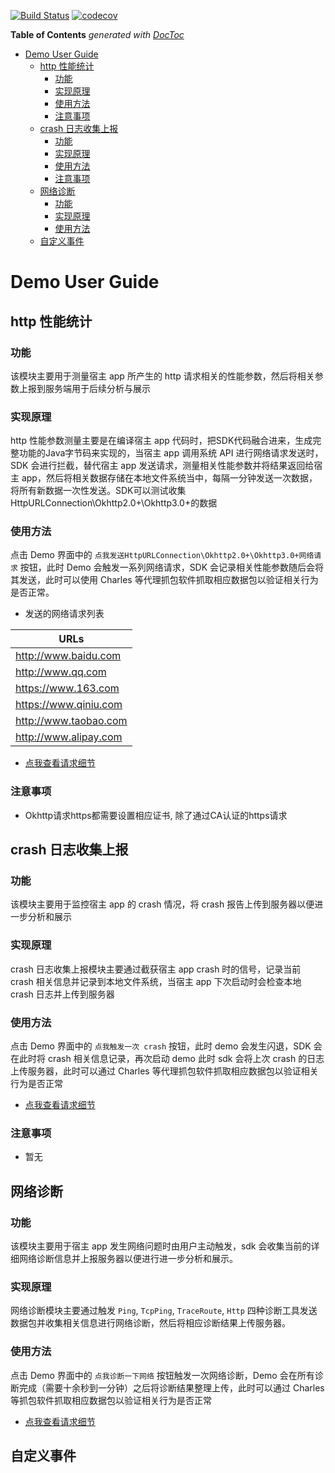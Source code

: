[![Build Status](https://travis-ci.org/pre-dem/pre-dem-android.svg?branch=master)](https://travis-ci.org/pre-dem/pre-dem-android)
[![codecov](https://codecov.io/gh/pre-dem/pre-dem-android/branch/master/graph/badge.svg)](https://codecov.io/gh/pre-dem/pre-dem-android)

<!-- START doctoc generated TOC please keep comment here to allow auto update -->
<!-- DON'T EDIT THIS SECTION, INSTEAD RE-RUN doctoc TO UPDATE -->
**Table of Contents**  *generated with [DocToc](https://github.com/thlorenz/doctoc)*

- [Demo User Guide](#demo-user-guide)
  - [http 性能统计](#http-%E6%80%A7%E8%83%BD%E7%BB%9F%E8%AE%A1)
    - [功能](#%E5%8A%9F%E8%83%BD)
    - [实现原理](#%E5%AE%9E%E7%8E%B0%E5%8E%9F%E7%90%86)
    - [使用方法](#%E4%BD%BF%E7%94%A8%E6%96%B9%E6%B3%95)
    - [注意事项](#%E6%B3%A8%E6%84%8F%E4%BA%8B%E9%A1%B9)
  - [crash 日志收集上报](#crash-%E6%97%A5%E5%BF%97%E6%94%B6%E9%9B%86%E4%B8%8A%E6%8A%A5)
    - [功能](#%E5%8A%9F%E8%83%BD-1)
    - [实现原理](#%E5%AE%9E%E7%8E%B0%E5%8E%9F%E7%90%86-1)
    - [使用方法](#%E4%BD%BF%E7%94%A8%E6%96%B9%E6%B3%95-1)
    - [注意事项](#%E6%B3%A8%E6%84%8F%E4%BA%8B%E9%A1%B9-1)
  - [网络诊断](#%E7%BD%91%E7%BB%9C%E8%AF%8A%E6%96%AD)
    - [功能](#%E5%8A%9F%E8%83%BD-2)
    - [实现原理](#%E5%AE%9E%E7%8E%B0%E5%8E%9F%E7%90%86-2)
    - [使用方法](#%E4%BD%BF%E7%94%A8%E6%96%B9%E6%B3%95-2)
  - [自定义事件](#%E8%87%AA%E5%AE%9A%E4%B9%89%E4%BA%8B%E4%BB%B6)

<!-- END doctoc generated TOC please keep comment here to allow auto update -->

# Demo User Guide

## http 性能统计

### 功能

该模块主要用于测量宿主 app 所产生的 http 请求相关的性能参数，然后将相关参数上报到服务端用于后续分析与展示

### 实现原理

http 性能参数测量主要是在编译宿主 app 代码时，把SDK代码融合进来，生成完整功能的Java字节码来实现的，当宿主 app 调用系统 API 进行网络请求发送时，SDK 会进行拦截，替代宿主 app 发送请求，测量相关性能参数并将结果返回给宿主 app，然后将相关数据存储在本地文件系统当中，每隔一分钟发送一次数据，将所有新数据一次性发送。SDK可以测试收集HttpURLConnection\Okhttp2.0+\Okhttp3.0+的数据


### 使用方法

点击 Demo 界面中的 `点我发送HttpURLConnection\Okhttp2.0+\Okhttp3.0+网络请求` 按钮，此时 Demo 会触发一系列网络请求，SDK 会记录相关性能参数随后会将其发送，此时可以使用 Charles 等代理抓包软件抓取相应数据包以验证相关行为是否正常。

- 发送的网络请求列表

| URLs |
| ------------- |
| http://www.baidu.com |
| http://www.qq.com |
| https://www.163.com |
| https://www.qiniu.com |
| http://www.taobao.com |
| http://www.alipay.com |

- [点我查看请求细节](https://github.com/pre-dem/pre-dem-android/doc/HTTPMonitor.md)

### 注意事项

- Okhttp请求https都需要设置相应证书, 除了通过CA认证的https请求

## crash 日志收集上报

### 功能

该模块主要用于监控宿主 app 的 crash 情况，将 crash 报告上传到服务器以便进一步分析和展示

### 实现原理

crash 日志收集上报模块主要通过截获宿主 app crash 时的信号，记录当前 crash 相关信息并记录到本地文件系统，当宿主 app 下次启动时会检查本地 crash 日志并上传到服务器

### 使用方法

点击 Demo 界面中的 `点我触发一次 crash` 按钮，此时 demo 会发生闪退，SDK 会在此时将 crash 相关信息记录，再次启动 demo 此时 sdk 会将上次 crash 的日志上传服务器，此时可以通过 Charles 等代理抓包软件抓取相应数据包以验证相关行为是否正常

- [点我查看请求细节](https://github.com/pre-dem/pre-dem-android/doc/CrashServiceAPI.md)

### 注意事项

- 暂无

## 网络诊断

### 功能

该模块主要用于宿主 app 发生网络问题时由用户主动触发，sdk 会收集当前的详细网络诊断信息并上报服务器以便进行进一步分析和展示。

### 实现原理

网络诊断模块主要通过触发 `Ping`, `TcpPing`, `TraceRoute`, `Http` 四种诊断工具发送数据包并收集相关信息进行网络诊断，然后将相应诊断结果上传服务器。

### 使用方法

点击 Demo 界面中的 `点我诊断一下网络` 按钮触发一次网络诊断，Demo 会在所有诊断完成（需要十余秒到一分钟）之后将诊断结果整理上传，此时可以通过 Charles 等抓包软件抓取相应数据包以验证相关行为是否正常

- [点我查看请求细节](https://github.com/pre-dem/pre-dem-android/doc/NetDiagnoseAPI.md)

## 自定义事件